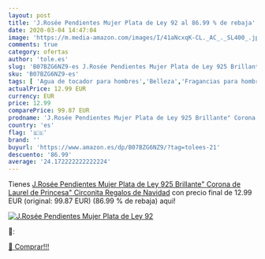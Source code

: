 ```yaml
---
layout: post
title: 'J.Rosée Pendientes Mujer Plata de Ley 92 al 86.99 % de rebaja'
date: 2020-03-04 14:47:04
image: 'https://m.media-amazon.com/images/I/41aNcxqK-CL._AC_._SL400_.jpg'
comments: true
category: ofertas
author: 'tole.es'
slug: 'B07BZG6NZ9-es J.Rosée Pendientes Mujer Plata de Ley 925 Brillante"...'
sku: 'B07BZG6NZ9-es'
tags: [ 'Agua de tocador para hombres','Belleza','Fragancias para hombres','Perfumes y fragancias','Productos para el cuidado de la piel','Sets y juegos para el cuidado de la piel','de','ley','navidad','plata', ]
actualPrice: 12.99 EUR
currency: EUR
price: 12.99
comparePrice: 99.87 EUR
prodname: 'J.Rosée Pendientes Mujer Plata de Ley 925 Brillante" Corona de Laurel de Princesa" Circonita Regalos de Navidad'
country: 'es'
flag: '🇪🇸'
brand: ''
buyurl: 'https://www.amazon.es/dp/B07BZG6NZ9/?tag=tolees-21'
descuento: '86.99'
average: '24.172222222222224'
---
```


Tienes [J.Rosée Pendientes Mujer Plata de Ley 925 Brillante" Corona de Laurel de Princesa" Circonita Regalos de Navidad](https://www.amazon.es/dp/B07BZG6NZ9/?tag=tolees-21) con precio final de  12.99 EUR (original: 99.87 EUR) (86.99 %  de rebaja) aqui!

[![J.Rosée Pendientes Mujer Plata de Ley 92](https://m.media-amazon.com/images/I/41aNcxqK-CL._AC_._SL400_.jpg)](https://www.amazon.es/dp/B07BZG6NZ9/?tag=tolees-21)

🔎:


[🛒 Comprar!!!](https://www.amazon.es/dp/B07BZG6NZ9/?tag=tolees-21)
